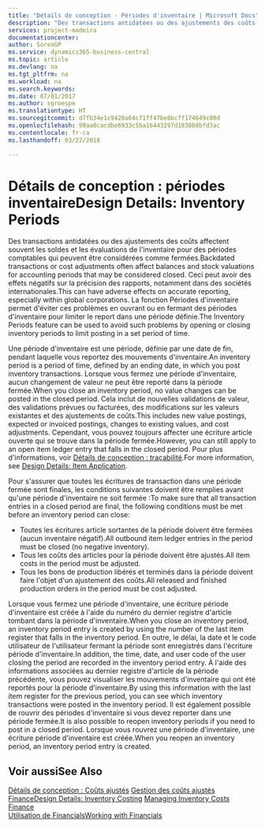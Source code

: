 ```yaml
---
title: "Détails de conception - Périodes d'inventaire | Microsoft Docs"
description: "Des transactions antidatées ou des ajustements des coûts affectent souvent les soldes et les évaluations de l'inventaire pour des périodes comptables qui peuvent être considérées comme fermées. Ceci peut avoir des effets négatifs sur la précision des rapports, notamment dans des sociétés internationales. La fonction Périodes d'inventaire permet d'éviter ces problèmes en ouvrant ou en fermant des périodes d'inventaire pour limiter le report dans une période définie."
services: project-madeira
documentationcenter: 
author: SorenGP
ms.service: dynamics365-business-central
ms.topic: article
ms.devlang: na
ms.tgt_pltfrm: na
ms.workload: na
ms.search.keywords: 
ms.date: 07/01/2017
ms.author: sgroespe
ms.translationtype: HT
ms.sourcegitcommit: d7fb34e1c9428a64c71ff47be8bcff174649c00d
ms.openlocfilehash: 99aa0cacdbe6933c5ba16443297d1838b8bfd3ac
ms.contentlocale: fr-ca
ms.lasthandoff: 03/22/2018

---
```

# <a name="design-details-inventory-periods"></a><span data-ttu-id="e8058-105">Détails de conception : périodes inventaire</span><span class="sxs-lookup"><span data-stu-id="e8058-105">Design Details: Inventory Periods</span></span>
<span data-ttu-id="e8058-106">Des transactions antidatées ou des ajustements des coûts affectent souvent les soldes et les évaluations de l'inventaire pour des périodes comptables qui peuvent être considérées comme fermées.</span><span class="sxs-lookup"><span data-stu-id="e8058-106">Backdated transactions or cost adjustments often affect balances and stock valuations for accounting periods that may be considered closed.</span></span> <span data-ttu-id="e8058-107">Ceci peut avoir des effets négatifs sur la précision des rapports, notamment dans des sociétés internationales.</span><span class="sxs-lookup"><span data-stu-id="e8058-107">This can have adverse effects on accurate reporting, especially within global corporations.</span></span> <span data-ttu-id="e8058-108">La fonction Périodes d'inventaire permet d'éviter ces problèmes en ouvrant ou en fermant des périodes d'inventaire pour limiter le report dans une période définie.</span><span class="sxs-lookup"><span data-stu-id="e8058-108">The Inventory Periods feature can be used to avoid such problems by opening or closing inventory periods to limit posting in a set period of time.</span></span>  

 <span data-ttu-id="e8058-109">Une période d'inventaire est une période, définie par une date de fin, pendant laquelle vous reportez des mouvements d'inventaire.</span><span class="sxs-lookup"><span data-stu-id="e8058-109">An inventory period is a period of time, defined by an ending date, in which you post inventory transactions.</span></span> <span data-ttu-id="e8058-110">Lorsque vous fermez une période d'inventaire, aucun changement de valeur ne peut être reporté dans la période fermée.</span><span class="sxs-lookup"><span data-stu-id="e8058-110">When you close an inventory period, no value changes can be posted in the closed period.</span></span> <span data-ttu-id="e8058-111">Cela inclut de nouvelles validations de valeur, des validations prévues ou facturées, des modifications sur les valeurs existantes et des ajustements de coûts.</span><span class="sxs-lookup"><span data-stu-id="e8058-111">This includes new value postings, expected or invoiced postings, changes to existing values, and cost adjustments.</span></span> <span data-ttu-id="e8058-112">Cependant, vous pouvez toujours affecter une écriture article ouverte qui se trouve dans la période fermée.</span><span class="sxs-lookup"><span data-stu-id="e8058-112">However, you can still apply to an open item ledger entry that falls in the closed period.</span></span> <span data-ttu-id="e8058-113">Pour plus d'informations, voir [Détails de conception : traçabilité](design-details-item-application.md).</span><span class="sxs-lookup"><span data-stu-id="e8058-113">For more information, see [Design Details: Item Application](design-details-item-application.md).</span></span>  

 <span data-ttu-id="e8058-114">Pour s'assurer que toutes les écritures de transaction dans une période fermée sont finales, les conditions suivantes doivent être remplies avant qu'une période d'inventaire ne soit fermée :</span><span class="sxs-lookup"><span data-stu-id="e8058-114">To make sure that all transaction entries in a closed period are final, the following conditions must be met before an inventory period can close:</span></span>  

-   <span data-ttu-id="e8058-115">Toutes les écritures article sortantes de la période doivent être fermées (aucun inventaire négatif).</span><span class="sxs-lookup"><span data-stu-id="e8058-115">All outbound item ledger entries in the period must be closed (no negative inventory).</span></span>  
-   <span data-ttu-id="e8058-116">Tous les coûts des articles pour la période doivent être ajustés.</span><span class="sxs-lookup"><span data-stu-id="e8058-116">All item costs in the period must be adjusted.</span></span>  
-   <span data-ttu-id="e8058-117">Tous les bons de production libérés et terminés dans la période doivent faire l'objet d'un ajustement des coûts.</span><span class="sxs-lookup"><span data-stu-id="e8058-117">All released and finished production orders in the period must be cost adjusted.</span></span>  

 <span data-ttu-id="e8058-118">Lorsque vous fermez une période d'inventaire, une écriture période d'inventaire est créée à l'aide du numéro du dernier registre d'article tombant dans la période d'inventaire.</span><span class="sxs-lookup"><span data-stu-id="e8058-118">When you close an inventory period, an inventory period entry is created by using the number of the last item register that falls in the inventory period.</span></span> <span data-ttu-id="e8058-119">En outre, le délai, la date et le code utilisateur de l'utilisateur fermant la période sont enregistrés dans l'écriture période d'inventaire.</span><span class="sxs-lookup"><span data-stu-id="e8058-119">In addition, the time, date, and user code of the user closing the period are recorded in the inventory period entry.</span></span> <span data-ttu-id="e8058-120">À l'aide des informations associées au dernier registre d'article de la période précédente, vous pouvez visualiser les mouvements d'inventaire qui ont été reportés pour la période d'inventaire.</span><span class="sxs-lookup"><span data-stu-id="e8058-120">By using this information with the last item register for the previous period, you can see which inventory transactions were posted in the inventory period.</span></span> <span data-ttu-id="e8058-121">Il est également possible de rouvrir des périodes d'inventaire si vous devez reporter dans une période fermée.</span><span class="sxs-lookup"><span data-stu-id="e8058-121">It is also possible to reopen inventory periods if you need to post in a closed period.</span></span> <span data-ttu-id="e8058-122">Lorsque vous rouvrez une période d'inventaire, une écriture période d'inventaire est créée.</span><span class="sxs-lookup"><span data-stu-id="e8058-122">When you reopen an inventory period, an inventory period entry is created.</span></span>  

## <a name="see-also"></a><span data-ttu-id="e8058-123">Voir aussi</span><span class="sxs-lookup"><span data-stu-id="e8058-123">See Also</span></span>  
 <span data-ttu-id="e8058-124">[Détails de conception : Coûts ajustés](design-details-inventory-costing.md) [Gestion des coûts ajustés](finance-manage-inventory-costs.md) [Finance](finance.md)</span><span class="sxs-lookup"><span data-stu-id="e8058-124">[Design Details: Inventory Costing](design-details-inventory-costing.md) [Managing Inventory Costs](finance-manage-inventory-costs.md) [Finance](finance.md)</span></span>  
 [<span data-ttu-id="e8058-125">Utilisation de Financials</span><span class="sxs-lookup"><span data-stu-id="e8058-125">Working with Financials</span></span>](ui-work-product.md)

